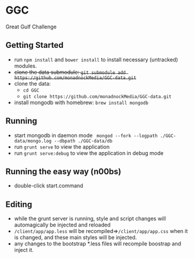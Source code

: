 # GGC
Great Gulf Challenge
## Getting Started
* run `npm install` and `bower install` to install necessary (untracked) modules.
* ~~clone the data submodule: `git submodule add https://github.com/monadnockMedia/GGC-data.git`~~
* clone the data:
  * `cd GGC` 
  * `git clone https://github.com/monadnockMedia/GGC-data.git`
* install mongodb with homebrew: `brew install mongodb`

## Running
* start mongodb in daemon mode ` mongod --fork --logpath ./GGC-data/mongo.log --dbpath ./GGC-data/db`
* run `grunt serve` to view the application
* run `grunt serve:debug` to view the application in debug mode

## Running the easy way (n00bs)
* double-click start.command

## Editing
* while the grunt server is running, style and script changes will automagically be injected and reloaded
* `/client/app/app.less` will be recompiled=>`/client/app/app.css` when it is changed, and these main styles will be injected.
* any changes to the bootstrap *.less files will recompile boostrap and inject it.
